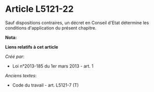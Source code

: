 # Article L5121-22

Sauf dispositions contraires, un décret en Conseil d'Etat détermine les conditions d'application du présent chapitre.

**Nota:**



**Liens relatifs à cet article**

_Créé par_:

  - Loi n°2013-185 du 1er mars 2013 - art. 1

_Anciens textes_:

  - Code du travail - art. L5121-7 (T)
